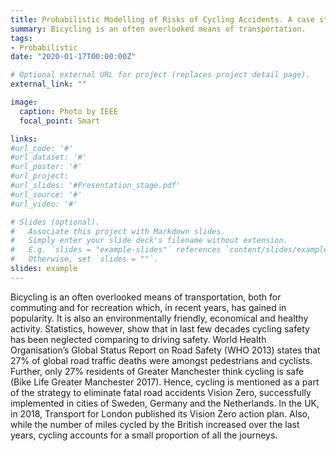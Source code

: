 ```yaml
---
title: Probabilistic Modelling of Risks of Cycling Accidents. A case study of Greater Manchester
summary: Bicycling is an often overlooked means of transportation.
tags:
- Probabilistic
date: "2020-01-17T00:00:00Z"

# Optional external URL for project (replaces project detail page).
external_link: ""

image:
  caption: Photo by IEEE
  focal_point: Smart

links:
#url_code: '#'
#url_dataset: '#'
#url_poster: '#'
#url_project: 
#url_slides: '#Presentation_stage.pdf'
#url_source: '#'
#url_video: '#'

# Slides (optional).
#   Associate this project with Markdown slides.
#   Simply enter your slide deck's filename without extension.
#   E.g. `slides = "example-slides"` references `content/slides/example-slides.md`.
#   Otherwise, set `slides = ""`.
slides: example
---
```


Bicycling is an often overlooked means of transportation, both for commuting and for recreation which, in recent years, has gained in popularity. It is also an environmentally friendly, economical and healthy activity. Statistics, however, show that in last few decades cycling safety has been neglected comparing to driving safety. World Health Organisation’s Global Status Report on Road Safety (WHO 2013) states that 27% of global road traffic deaths were amongst pedestrians and cyclists. Further, only 27% residents of Greater Manchester think cycling is safe (Bike Life Greater Manchester 2017). Hence, cycling is mentioned as a part of the strategy to eliminate fatal road accidents Vision Zero, successfully implemented in cities of Sweden, Germany and the Netherlands. In the UK, in 2018, Transport for London published its Vision Zero action plan. Also, while the number of miles cycled by the British increased over the last years, cycling accounts for a small proportion of all the journeys.